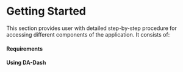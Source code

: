 # Getting Started
This section provides user with detailed step-by-step procedure for accessing different components of the application. It consists of:
#### Requirements
#### Using DA-Dash
